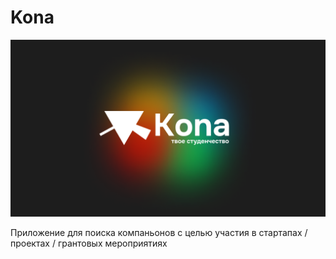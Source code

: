 # Kona

![Основной постер](/app/static/img/kona_poster_1.png)

Приложение для поиска компаньонов с целью участия в стартапах / проектах / грантовых мероприятиях
